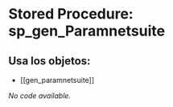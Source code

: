 # Stored Procedure: sp_gen_Paramnetsuite

## Usa los objetos:
- [[gen_paramnetsuite]]

*No code available.*
